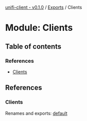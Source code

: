 [unifi-client - v0.1.0](../README.md) / [Exports](../modules.md) / Clients

# Module: Clients

## Table of contents

### References

- [Clients](clients.md#clients)

## References

### Clients

Renames and exports: [default](../classes/clients_clients.default.md)
